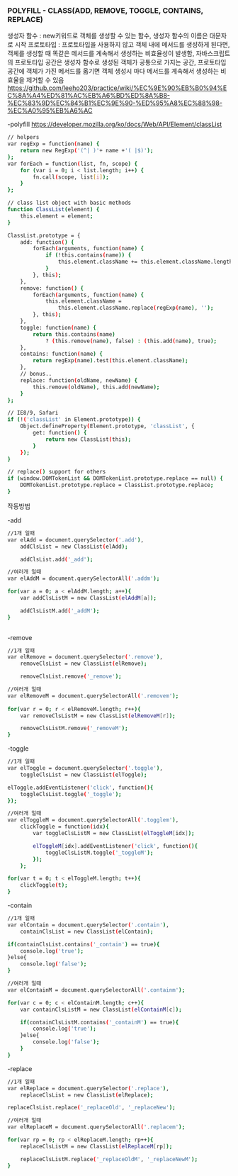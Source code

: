 ### POLYFILL - CLASS(ADD, REMOVE, TOGGLE, CONTAINS, REPLACE)

생성자 함수 : new키워드로 객체를 생성할 수 있는 함수, 생성자 함수의 이름은 대문자로 시작
프로토타입 : 
프로토타입을 사용하지 않고 객체 내에 메서드를 생성하게 된다면, 객체를 생성할 때 똑같은 메서드를 계속해서 생성하는 비효율성이 발생함, 
자바스크립트의 프로토타입 공간은 생성자 함수로 생성된 객체가 공통으로 가지는 공간,
프로토타입 공간에 객체가 가진 메서드를 옮기면 객체 생성시 마다 메서드를 계속해서 생성하는 비효율을 제거할 수 있음
https://github.com/leeho203/practice/wiki/%EC%9E%90%EB%B0%94%EC%8A%A4%ED%81%AC%EB%A6%BD%ED%8A%B8-%EC%83%9D%EC%84%B1%EC%9E%90-%ED%95%A8%EC%88%98-%EC%A0%95%EB%A6%AC

-polyfill
https://developer.mozilla.org/ko/docs/Web/API/Element/classList

```sh
// helpers
var regExp = function(name) {
	return new RegExp('(^| )'+ name +'( |$)');
};
var forEach = function(list, fn, scope) {
	for (var i = 0; i < list.length; i++) {
		fn.call(scope, list[i]);
	}
};

// class list object with basic methods
function ClassList(element) {
	this.element = element;
}

ClassList.prototype = {
	add: function() {
		forEach(arguments, function(name) {
			if (!this.contains(name)) {
				this.element.className += this.element.className.length > 0 ? ' ' + name : name;
			}
		}, this);						
	},
	remove: function() {
		forEach(arguments, function(name) {
			this.element.className =
				this.element.className.replace(regExp(name), '');
		}, this);
	},
	toggle: function(name) {
		return this.contains(name) 
			? (this.remove(name), false) : (this.add(name), true);
	},
	contains: function(name) {
		return regExp(name).test(this.element.className);
	},
	// bonus..
	replace: function(oldName, newName) {
		this.remove(oldName), this.add(newName);
	}
};

// IE8/9, Safari
if (!('classList' in Element.prototype)) {
	Object.defineProperty(Element.prototype, 'classList', {
		get: function() {
			return new ClassList(this);
		}
	});
}

// replace() support for others
if (window.DOMTokenList && DOMTokenList.prototype.replace == null) {
	DOMTokenList.prototype.replace = ClassList.prototype.replace;
}
```



작동방법


-add
```sh
//1개 일때
var elAdd = document.querySelector('.add'),
    addClsList = new ClassList(elAdd);

    addClsList.add('_add');

//여러개 일때	
var elAddM = document.querySelectorAll('.addm');

for(var a = 0; a < elAddM.length; a++){
    var addClsListM = new ClassList(elAddM[a]);

    addClsListM.add('_addM');							
}		
				
```

-remove
```sh
//1개 일때
var elRemove = document.querySelector('.remove'),
    removeClsList = new ClassList(elRemove);

    removeClsList.remove('_remove');

//여러개 일때
var elRemoveM = document.querySelectorAll('.removem');
				
for(var r = 0; r < elRemoveM.length; r++){
	var removeClsListM = new ClassList(elRemoveM[r]);

	removeClsListM.remove('_removeM');
}
```

-toggle

```sh
//1개 일때
var elToggle = document.querySelector('.toggle'),
	toggleClsList = new ClassList(elToggle);

elToggle.addEventListener('click', function(){
	toggleClsList.toggle('_toggle');					
});

//여러개 일때
var elToggleM = document.querySelectorAll('.togglem'),					
    clickToggle = function(idx){
        var toggleClsListM = new ClassList(elToggleM[idx]);

        elToggleM[idx].addEventListener('click', function(){						
        	toggleClsListM.toggle('_toggleM');							
        });				
    };	

for(var t = 0; t < elToggleM.length; t++){
	clickToggle(t);								
}
```

-contain
```sh
//1개 일때
var elContain = document.querySelector('.contain'),
	containClsList = new ClassList(elContain);				

if(containClsList.contains('_contain') == true){
	console.log('true');
}else{
	console.log('false');
}

//여러개 일때
var elContainM = document.querySelectorAll('.containm');

for(var c = 0; c < elContainM.length; c++){
    var containClsListM = new ClassList(elContainM[c]);				

    if(containClsListM.contains('_containM') == true){
    	console.log('true');
    }else{
   		console.log('false');
    }
}
```

-replace
```sh
//1개 일때
var elReplace = document.querySelector('.replace'),
	replaceClsList = new ClassList(elReplace);

replaceClsList.replace('_replaceOld', '_replaceNew');

//여러개 일때
var elReplaceM = document.querySelectorAll('.replacem');

for(var rp = 0; rp < elReplaceM.length; rp++){
	replaceClsListM = new ClassList(elReplaceM[rp]);

	replaceClsListM.replace('_replaceOldM', '_replaceNewM');
}
```


